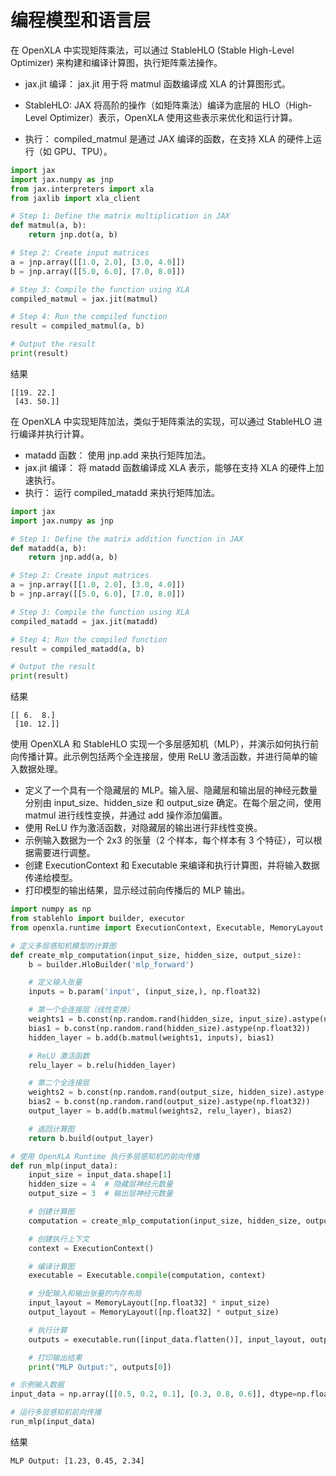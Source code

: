# 编程模型和语言层
在 OpenXLA 中实现矩阵乘法，可以通过 StableHLO (Stable High-Level Optimizer) 来构建和编译计算图，执行矩阵乘法操作。

- jax.jit 编译： jax.jit 用于将 matmul 函数编译成 XLA 的计算图形式。

- StableHLO: JAX 将高阶的操作（如矩阵乘法）编译为底层的 HLO（High-Level Optimizer）表示，OpenXLA 使用这些表示来优化和运行计算。

- 执行： compiled_matmul 是通过 JAX 编译的函数，在支持 XLA 的硬件上运行（如 GPU、TPU）。

```python
import jax
import jax.numpy as jnp
from jax.interpreters import xla
from jaxlib import xla_client

# Step 1: Define the matrix multiplication in JAX
def matmul(a, b):
    return jnp.dot(a, b)

# Step 2: Create input matrices
a = jnp.array([[1.0, 2.0], [3.0, 4.0]])
b = jnp.array([[5.0, 6.0], [7.0, 8.0]])

# Step 3: Compile the function using XLA
compiled_matmul = jax.jit(matmul)

# Step 4: Run the compiled function
result = compiled_matmul(a, b)

# Output the result
print(result)

```

结果

```
[[19. 22.]
 [43. 50.]]

```

在 OpenXLA 中实现矩阵加法，类似于矩阵乘法的实现，可以通过 StableHLO 进行编译并执行计算。

- matadd 函数： 使用 jnp.add 来执行矩阵加法。
- jax.jit 编译： 将 matadd 函数编译成 XLA 表示，能够在支持 XLA 的硬件上加速执行。
- 执行： 运行 compiled_matadd 来执行矩阵加法。

```python
import jax
import jax.numpy as jnp

# Step 1: Define the matrix addition function in JAX
def matadd(a, b):
    return jnp.add(a, b)

# Step 2: Create input matrices
a = jnp.array([[1.0, 2.0], [3.0, 4.0]])
b = jnp.array([[5.0, 6.0], [7.0, 8.0]])

# Step 3: Compile the function using XLA
compiled_matadd = jax.jit(matadd)

# Step 4: Run the compiled function
result = compiled_matadd(a, b)

# Output the result
print(result)

```

结果

```
[[ 6.  8.]
 [10. 12.]]

```

使用 OpenXLA 和 StableHLO 实现一个多层感知机（MLP），并演示如何执行前向传播计算。此示例包括两个全连接层，使用 ReLU 激活函数，并进行简单的输入数据处理。

- 定义了一个具有一个隐藏层的 MLP。输入层、隐藏层和输出层的神经元数量分别由 input_size、hidden_size 和 output_size 确定。在每个层之间，使用 matmul 进行线性变换，并通过 add 操作添加偏置。
- 使用 ReLU 作为激活函数，对隐藏层的输出进行非线性变换。
- 示例输入数据为一个 2x3 的张量（2 个样本，每个样本有 3 个特征），可以根据需要进行调整。
- 创建 ExecutionContext 和 Executable 来编译和执行计算图，并将输入数据传递给模型。
- 打印模型的输出结果，显示经过前向传播后的 MLP 输出。


```python
import numpy as np
from stablehlo import builder, executor
from openxla.runtime import ExecutionContext, Executable, MemoryLayout

# 定义多层感知机模型的计算图
def create_mlp_computation(input_size, hidden_size, output_size):
    b = builder.HloBuilder('mlp_forward')

    # 定义输入张量
    inputs = b.param('input', (input_size,), np.float32)

    # 第一个全连接层（线性变换）
    weights1 = b.const(np.random.rand(hidden_size, input_size).astype(np.float32))
    bias1 = b.const(np.random.rand(hidden_size).astype(np.float32))
    hidden_layer = b.add(b.matmul(weights1, inputs), bias1)

    # ReLU 激活函数
    relu_layer = b.relu(hidden_layer)

    # 第二个全连接层
    weights2 = b.const(np.random.rand(output_size, hidden_size).astype(np.float32))
    bias2 = b.const(np.random.rand(output_size).astype(np.float32))
    output_layer = b.add(b.matmul(weights2, relu_layer), bias2)

    # 返回计算图
    return b.build(output_layer)

# 使用 OpenXLA Runtime 执行多层感知机的前向传播
def run_mlp(input_data):
    input_size = input_data.shape[1]
    hidden_size = 4  # 隐藏层神经元数量
    output_size = 3  # 输出层神经元数量

    # 创建计算图
    computation = create_mlp_computation(input_size, hidden_size, output_size)

    # 创建执行上下文
    context = ExecutionContext()

    # 编译计算图
    executable = Executable.compile(computation, context)

    # 分配输入和输出张量的内存布局
    input_layout = MemoryLayout([np.float32] * input_size)
    output_layout = MemoryLayout([np.float32] * output_size)

    # 执行计算
    outputs = executable.run([input_data.flatten()], input_layout, output_layout)

    # 打印输出结果
    print("MLP Output:", outputs[0])

# 示例输入数据
input_data = np.array([[0.5, 0.2, 0.1], [0.3, 0.8, 0.6]], dtype=np.float32)

# 运行多层感知机前向传播
run_mlp(input_data)

```

结果
```
MLP Output: [1.23, 0.45, 2.34]

```

